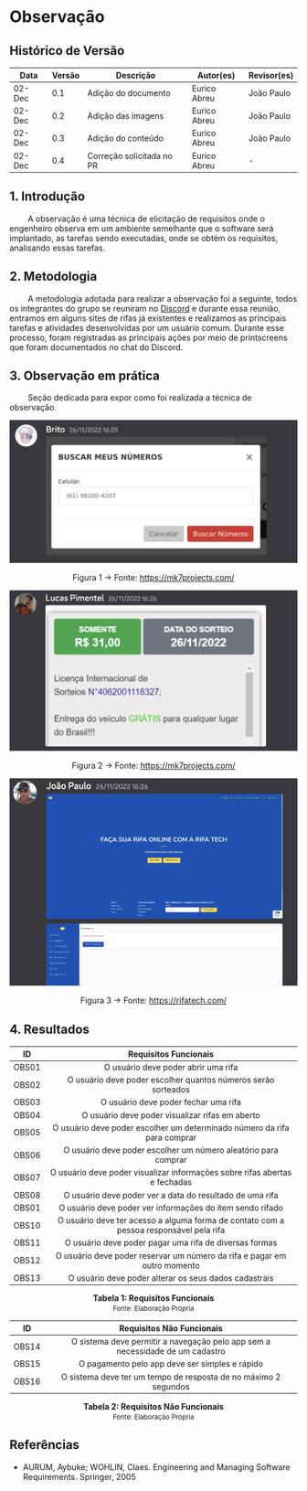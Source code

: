 # Observação

## Histórico de Versão

| Data   | Versão | Descrição                 | Autor(es)    | Revisor(es) |
| ------ | ------ | ------------------------- | ------------ | ----------- |
| 02-Dec | 0.1    | Adição do documento       | Eurico Abreu | João Paulo  |
| 02-Dec | 0.2    | Adição das imagens        | Eurico Abreu | João Paulo  |
| 02-Dec | 0.3    | Adição do conteúdo        | Eurico Abreu | João Paulo  |
| 02-Dec | 0.4    | Correção solicitada no PR | Eurico Abreu | -           |

## 1. Introdução

&emsp;&emsp; A observação é uma técnica de elicitação de requisitos onde o engenheiro observa em um ambiente semelhante que o software será implantado, as tarefas sendo executadas, onde se obtém os requisitos, analisando essas tarefas.

## 2. Metodologia

&emsp;&emsp; A metodologia adotada para realizar a observação foi a seguinte, todos os integrantes do grupo se reuniram no [Discord](Base/metodologiasAdotadas.md) e durante essa reunião, entramos em alguns sites de rifas já existentes e realizamos as principais tarefas e atividades desenvolvidas por um usuário comum. Durante esse processo, foram registradas as principais ações por meio de printscreens que foram documentados no chat do Discord.

## 3. Observação em prática

&emsp;&emsp; Seção dedicada para expor como foi realizada a técnica de observação.

<center>

![Imagem](../../assets/observacao1.png)

Figura 1 -> Fonte: https://mk7projects.com/

</center>

<center>

![Imagem](../../assets/observacao2.png)

Figura 2 -> Fonte: https://mk7projects.com/

</center>

<center>

![Imagem](../../assets/observacao3.png)

Figura 3 -> Fonte: https://rifatech.com/

</center>

## 4. Resultados

|  ID   |                                 Requisitos Funcionais                                  |
| :---: | :------------------------------------------------------------------------------------: |
| OBS01 |                          O usuário deve poder abrir uma rifa                           |
| OBS02 |             O usuário deve poder escolher quantos números serão sorteados              |
| OBS03 |                          O usuário deve poder fechar uma rifa                          |
| OBS04 |                    O usuário deve poder visualizar rifas em aberto                     |
| OBS05 |        O usuário deve poder escolher um determinado número da rifa para comprar        |
| OBS06 |             O usuário deve poder escolher um número aleatório para comprar             |
| OBS07 |       O usuário deve poder visualizar informações sobre rifas abertas e fechadas       |
| OBS08 |                O usuário deve poder ver a data do resultado de uma rifa                |
| OBS01 |               O usuário deve poder ver informações do item sendo rifado                |
| OBS10 | O usuário deve ter acesso a alguma forma de contato com a pessoa responsável pela rifa |
| OBS11 |                 O usuário deve poder pagar uma rifa de diversas formas                 |
| OBS12 |        O usuário deve poder reservar um número da rifa e pagar em outro momento        |
| OBS13 |                 O usuário deve poder alterar os seus dados cadastrais                  |

<figcaption align='center'>
    <b>Tabela 1: Requisitos Funcionais  </b>
    <br><small> Fonte: Elaboração Própria </small>
</figcaption>

|  ID   |                           Requisitos Não Funcionais                           |
| :---: | :---------------------------------------------------------------------------: |
| OBS14 | O sistema deve permitir a navegação pelo app sem a necessidade de um cadastro |
| OBS15 |                O pagamento pelo app deve ser simples e rápido                 |
| OBS16 |        O sistema deve ter um tempo de resposta de no máximo 2 segundos        |

<figcaption align='center'>
    <b>Tabela 2: Requisitos Não Funcionais  </b>
    <br><small> Fonte: Elaboração Própria </small>
</figcaption>

## Referências

- AURUM, Aybuke; WOHLIN, Claes. Engineering and Managing Software Requirements. Springer, 2005
